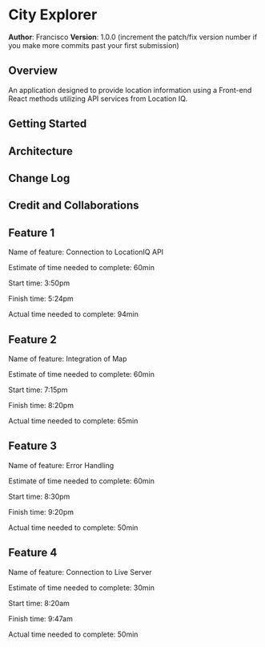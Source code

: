 # City Explorer

**Author**: Francisco
**Version**: 1.0.0 (increment the patch/fix version number if you make more commits past your first submission)

## Overview
<!-- Provide a high level overview of what this application is and why you are building it, beyond the fact that it's an assignment for this class. (i.e. What's your problem domain?) -->
An application designed to provide location information using a Front-end React methods utilizing API services from Location IQ.

## Getting Started
<!-- What are the steps that a user must take in order to build this app on their own machine and get it running? -->

## Architecture
<!-- Provide a detailed description of the application design. What technologies (languages, libraries, etc) you're using, and any other relevant design information. -->

## Change Log
<!-- Use this area to document the iterative changes made to your application as each feature is successfully implemented. Use time stamps. Here's an example:

01-01-2001 4:59pm - Application now has a fully-functional express server, with a GET route for the location resource. -->

## Credit and Collaborations
<!-- Give credit (and a link) to other people or resources that helped you build this application. -->

## Feature 1

Name of feature: Connection to LocationIQ API

Estimate of time needed to complete: 60min

Start time: 3:50pm

Finish time: 5:24pm

Actual time needed to complete: 94min

## Feature 2

Name of feature: Integration of Map

Estimate of time needed to complete: 60min

Start time: 7:15pm

Finish time: 8:20pm

Actual time needed to complete: 65min

## Feature 3

Name of feature: Error Handling

Estimate of time needed to complete: 60min

Start time: 8:30pm

Finish time: 9:20pm

Actual time needed to complete: 50min

## Feature 4

Name of feature: Connection to Live Server

Estimate of time needed to complete: 30min

Start time: 8:20am

Finish time: 9:47am

Actual time needed to complete: 50min
